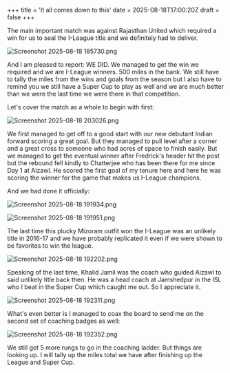 +++
title = 'It all comes down to this'
date = 2025-08-18T17:00:20Z
draft = false
+++

The main important match was against Rajasthan United which required a win for us to seal the I-League title and we definitely had to deliver.

![Screenshot 2025-08-18 185730.png](/india-2-manchester/images/Screenshot%202025-08-18%20185730.png)

And I am pleased to report: WE DID. We managed to get the win we required and we are I-League winners. 500 miles in the bank. We still have to tally the miles from the wins and goals from the season but I also have to remind you we still have a Super Cup to play as well and we are much better than we were the last time we were there in that competition.

Let's cover the match as a whole to begin with first:

![Screenshot 2025-08-18 203026.png](/india-2-manchester/images/Screenshot%202025-08-18%20203026.png)

We first managed to get off to a good start with our new debutant Indian forward scoring a great goal. But they managed to pull level after a corner and a great cross to someone who had acres of space to finish easily. But we managed to get the eventual winner after Fredrick's header hit the post but the rebound fell kindly to Chatterjee who has been there for me since Day 1 at Aizawl. He scored the first goal of my tenure here and here he was scoring the winner for the game that makes us I-League champions.

And we had done it officially:

![Screenshot 2025-08-18 191934.png](/india-2-manchester/images/Screenshot%202025-08-18%20191934.png)

![Screenshot 2025-08-18 191951.png](/india-2-manchester/images/Screenshot%202025-08-18%20191951.png)

The last time this plucky Mizoram outfit won the I-League was an unlikely title in 2016-17 and we have probably replicated it even if we were shown to be favorites to win the league.

![Screenshot 2025-08-18 192202.png](/india-2-manchester/images/Screenshot%202025-08-18%20192202.png)

Speaking of the last time, Khalid Jamil was the coach who guided Aizawl to said unlikely title back then. He was a head coach at Jamshedpur in the ISL who I beat in the Super Cup which caught me out. So I appreciate it.

![Screenshot 2025-08-18 192311.png](/india-2-manchester/images/Screenshot%202025-08-18%20192311.png)

What's even better is I managed to coax the board to send me on the second set of coaching badges as well:

![Screenshot 2025-08-18 192352.png](/india-2-manchester/images/Screenshot%202025-08-18%20192352.png)

We still got 5 more rungs to go in the coaching ladder. But things are looking up. I will tally up the miles total we have after finishing up the League and Super Cup.
